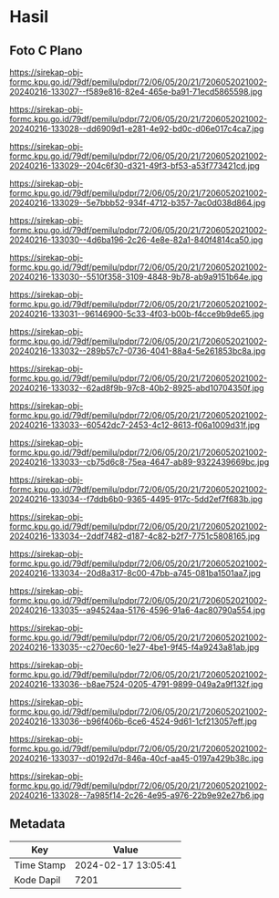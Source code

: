 # Hasil

## Foto C Plano

https://sirekap-obj-formc.kpu.go.id/79df/pemilu/pdpr/72/06/05/20/21/7206052021002-20240216-133027--f589e816-82e4-465e-ba91-71ecd5865598.jpg

https://sirekap-obj-formc.kpu.go.id/79df/pemilu/pdpr/72/06/05/20/21/7206052021002-20240216-133028--dd6909d1-e281-4e92-bd0c-d06e017c4ca7.jpg

https://sirekap-obj-formc.kpu.go.id/79df/pemilu/pdpr/72/06/05/20/21/7206052021002-20240216-133029--204c6f30-d321-49f3-bf53-a53f773421cd.jpg

https://sirekap-obj-formc.kpu.go.id/79df/pemilu/pdpr/72/06/05/20/21/7206052021002-20240216-133029--5e7bbb52-934f-4712-b357-7ac0d038d864.jpg

https://sirekap-obj-formc.kpu.go.id/79df/pemilu/pdpr/72/06/05/20/21/7206052021002-20240216-133030--4d6ba196-2c26-4e8e-82a1-840f4814ca50.jpg

https://sirekap-obj-formc.kpu.go.id/79df/pemilu/pdpr/72/06/05/20/21/7206052021002-20240216-133030--5510f358-3109-4848-9b78-ab9a9151b64e.jpg

https://sirekap-obj-formc.kpu.go.id/79df/pemilu/pdpr/72/06/05/20/21/7206052021002-20240216-133031--96146900-5c33-4f03-b00b-f4cce9b9de65.jpg

https://sirekap-obj-formc.kpu.go.id/79df/pemilu/pdpr/72/06/05/20/21/7206052021002-20240216-133032--289b57c7-0736-4041-88a4-5e261853bc8a.jpg

https://sirekap-obj-formc.kpu.go.id/79df/pemilu/pdpr/72/06/05/20/21/7206052021002-20240216-133032--62ad8f9b-97c8-40b2-8925-abd10704350f.jpg

https://sirekap-obj-formc.kpu.go.id/79df/pemilu/pdpr/72/06/05/20/21/7206052021002-20240216-133033--60542dc7-2453-4c12-8613-f06a1009d31f.jpg

https://sirekap-obj-formc.kpu.go.id/79df/pemilu/pdpr/72/06/05/20/21/7206052021002-20240216-133033--cb75d6c8-75ea-4647-ab89-9322439669bc.jpg

https://sirekap-obj-formc.kpu.go.id/79df/pemilu/pdpr/72/06/05/20/21/7206052021002-20240216-133034--f7ddb6b0-9365-4495-917c-5dd2ef7f683b.jpg

https://sirekap-obj-formc.kpu.go.id/79df/pemilu/pdpr/72/06/05/20/21/7206052021002-20240216-133034--2ddf7482-d187-4c82-b2f7-7751c5808165.jpg

https://sirekap-obj-formc.kpu.go.id/79df/pemilu/pdpr/72/06/05/20/21/7206052021002-20240216-133034--20d8a317-8c00-47bb-a745-081ba1501aa7.jpg

https://sirekap-obj-formc.kpu.go.id/79df/pemilu/pdpr/72/06/05/20/21/7206052021002-20240216-133035--a94524aa-5176-4596-91a6-4ac80790a554.jpg

https://sirekap-obj-formc.kpu.go.id/79df/pemilu/pdpr/72/06/05/20/21/7206052021002-20240216-133035--c270ec60-1e27-4be1-9f45-f4a9243a81ab.jpg

https://sirekap-obj-formc.kpu.go.id/79df/pemilu/pdpr/72/06/05/20/21/7206052021002-20240216-133036--b8ae7524-0205-4791-9899-049a2a9f132f.jpg

https://sirekap-obj-formc.kpu.go.id/79df/pemilu/pdpr/72/06/05/20/21/7206052021002-20240216-133036--b96f406b-6ce6-4524-9d61-1cf213057eff.jpg

https://sirekap-obj-formc.kpu.go.id/79df/pemilu/pdpr/72/06/05/20/21/7206052021002-20240216-133037--d0192d7d-846a-40cf-aa45-0197a429b38c.jpg

https://sirekap-obj-formc.kpu.go.id/79df/pemilu/pdpr/72/06/05/20/21/7206052021002-20240216-133028--7a985f14-2c26-4e95-a976-22b9e92e27b6.jpg


## Metadata

| Key        | Value               |
| ---------- | ------------------- |
| Time Stamp | 2024-02-17 13:05:41 |
| Kode Dapil | 7201                |



